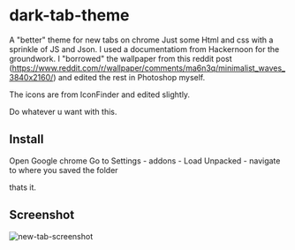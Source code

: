 # dark-tab-theme
A "better" theme for new tabs on chrome
Just some Html and css with a sprinkle of JS and Json.
I used a documentatiom from Hackernoon for the groundwork.
I "borrowed" the wallpaper from this reddit post (https://www.reddit.com/r/wallpaper/comments/ma6n3q/minimalist_waves_3840x2160/) and edited the rest in Photoshop myself.

The icons are from IconFinder and edited slightly.

Do whatever u want with this.



## Install
Open Google chrome
Go to Settings - addons - Load Unpacked - navigate to where you saved the folder

thats it.


## Screenshot
![new-tab-screenshot](https://user-images.githubusercontent.com/102159422/196149797-cc9f60e3-4706-4f8f-9da3-ee6d54be8127.PNG)

